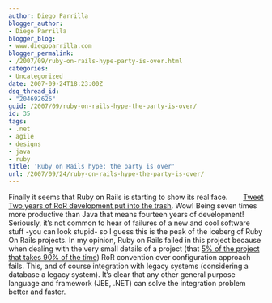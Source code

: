 ```yaml
---
author: Diego Parrilla
blogger_author:
- Diego Parrilla
blogger_blog:
- www.diegoparrilla.com
blogger_permalink:
- /2007/09/ruby-on-rails-hype-party-is-over.html
categories:
- Uncategorized
date: 2007-09-24T18:23:00Z
dsq_thread_id:
- "204692626"
guid: /2007/09/ruby-on-rails-hype-the-party-is-over/
id: 35
tags:
- .net
- agile
- designs
- java
- ruby
title: 'Ruby on Rails hype: the party is over'
url: /2007/09/24/ruby-on-rails-hype-the-party-is-over/
---
```


<div style="float: right; margin-left: 10px;">
  <a href="https://twitter.com/share" class="twitter-share-button" data-via="nubeblog" data-hashtags=".net,agile,designs,java,ruby" data-count="vertical" data-url="/2007/09/24/ruby-on-rails-hype-the-party-is-over/">Tweet</a>
</div>

Finally it seems that Ruby on Rails is starting to show its real face. [Two years of RoR development put into the trash](http://http//www.oreillynet.com/ruby/blog/2007/09/7_reasons_i_switched_back_to_p_1.html). Wow! Being seven times more productive than Java that means fourteen years of development! Seriously, it&#8217;s not common to hear of failures of a new and cool software stuff -you can look stupid- so I guess this is the peak of the iceberg of Ruby On Rails projects. In my opinion, Ruby on Rails failed in this project because when dealing with the very small details of a project (that [5% of the project that takes 90% of the time](http://www.diegoparrilla.com/2007/08/being-project-manager-architect-analyst.html)) RoR convention over configuration approach fails. This, and of course integration with legacy systems (considering a database a legacy system). It&#8217;s clear that any other general purpose language and framework (JEE, .NET) can solve the integration problem better and faster.
